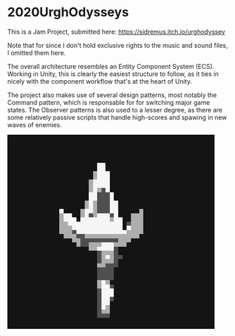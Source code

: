 # 2020UrghOdysseys

This is a Jam Project, submitted here:
https://sidremus.itch.io/urghodyssey

Note that for since I don't hold exclusive rights to the music and sound files, I omitted them here.

The overall architecture resembles an Entity Component System (ECS). Working in Unity, this is clearly the easiest structure to follow, as it ties in nicely with the component workflow that's at the heart of Unity.

The project also makes use of several design patterns, most notably the Command pattern, which is responsable for for switching major game states. The Observer patterns is also used to a lesser degree, as there are some relatively passive scripts that handle high-scores and spawing in new waves of enemies.

![alt text](https://github.com/Sidremus/2020UrghOdysseys/blob/main/CoronaFighterGalactic07_PlayerShip.gif)
